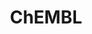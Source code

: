 ---
bigquery: https://console.cloud.google.com/bigquery?p=patents-public-data&d=ebi_chembl&page=dataset
citation: '"The ChEMBL database in 2017." Anna Gaulton, Anne Hersey, Michał Nowotka,
  A Patrícia Bento, Jon Chambers, David Mendez, Prudence Mutowo, Francis Atkinson,
  Louisa J Bellis, Elena Cibrián-Uhalte, Mark Davies, Nathan Dedman, Anneli Karlsson,
  María Paula Magariños, John P Overington, George Papadatos, Ines Smit, Andrew R
  Leach Nucleic acids Research (2017) 45 (Database Issue), D945-D954'
contributors: European Bioinformatics Institute
cost: None
description: ChEMBL Data is a manually curated database of small molecules used in
  drug discovery, including information about existing patented drugs.
documentation: 'schema: https://www.ebi.ac.uk/chembl/db_schema


  '
last_edit: 04/12/2022, 21:24:20
location: https://console.cloud.google.com/marketplace/product/google_patents_public_datasets/chembl
maintained_by: EMBL-EBI, an outstation of European Molecular Biology Laboratory
related_publications: '

  ChEMBL: towards direct deposition of bioassay data.


  Mendez D, Gaulton A, Bento AP, Chambers J, De Veij M, Félix E, Magariños MP, Mosquera
  JF, Mutowo P, Nowotka M, Gordillo-Marañón M, Hunter F, Junco L, Mugumbate G, Rodriguez-Lopez
  M, Atkinson F, Bosc N, Radoux CJ, Segura-Cabrera A, Hersey A, Leach AR.


  — Nucleic Acids Res. 2019; 47(D1):D930-D940. doi: 10.1093/nar/gky1075

  '
schema_fields:
- hrac_class_id
- compsyn_id
- target_desc
- inorganic_flag
- met_comment
- level2_description
- mw_freebase
- hbd
- component_synonym
- go_id
- enzyme_name
- assay_id
- publication_number
- num_lipinski_ro5_violations
- assay_category
- parent_molregno
- label
- first_in_class
- mol_hrac_id
- pathway_id
- homologue
- route
- warnref_id
- job_id
- ro3_pass
- target_mapping
- caloha_id
- uo_units
- relationship
- molsyn_id
- hbd_lipinski
- mec_id
- site_id
- mutation
- indication_class
- hba
- assay_class_id
- assay_tax_id
- cell_source_tax_id
- pref_name
- sequence
- prod_pat_id
- standard_type
- mol_frac_id
- l5
- irac_class_id
- ad_type
- drugind_id
- l2
- chirality
- mc_tax_id
- targcomp_id
- polymer_flag
- warning_country
- standard_units
- structure_type
- standard_value
- company
- cx_logd
- src_compound_id
- assay_cell_type
- ref_type
- status
- pchembl_value
- res_stem_id
- acd_logd
- source_domain_id
- cidx
- active_ingredient
- version
- authors
- molecular_mechanism
- mc_target_name
- mesh_id
- doc_type
- helm_notation
- molregno
- active_molregno
- variant_id
- le
- pathway_key
- activity_count
- protein_class_desc
- ddd_id
- withdrawn_country
- log_id
- l6
- priority
- mc_organism
- component_type
- molecular_species
- relation
- sitecomp_id
- bao_id
- research_stem
- mc_target_accession
- standard_inchi_key
- major_class
- confidence
- sei
- relationship_type
- source
- oc_id
- acd_most_bpka
- level4_description
- ap_id
- published_type
- assay_tissue
- class_level
- ass_cls_map_id
- compound_name
- protclasssyn_id
- uberon_id
- chembl_id
- parameter_value
- l3
- standard_inchi
- smarts
- species_group_flag
- smid
- level1_description
- comments
- domain_type
- tid_fixed
- comp_class_id
- stat
- num_alerts
- type
- mol_atc_id
- short_name
- bto_id
- warning_description
- db_source
- l7
- who_name
- alert_set_id
- canonical_smiles
- assay_subcellular_fraction
- disease_efficacy
- assay_strain
- assay_type
- published_units
- protein_class_id
- synonyms
- natural_product
- cellosaurus_id
- target_type
- component_id
- rgid
- value
- year
- annotation
- num_ro5_violations
- standard_relation
- full_mwt
- usan_stem_id
- end_position
- delist_flag
- prodrug
- availability_type
- usan_stem
- published_value
- level2
- result_flag
- level4
- mechanism_of_action
- cell_source_tissue
- data_validity_comment
- doc_id
- mesh_heading
- definition
- irac_code
- dosed_ingredient
- withdrawn_class
- mecref_id
- tax_id
- substrate_record_id
- isoform
- tid
- accession
- set_name
- assay_test_type
- assay_organism
- assay_desc
- approval_date
- cpd_str_alert_id
- parent_type
- alert_name
- actsm_id
- level3
- country
- biocomp_id
- mechanism_comment
- who_extra
- creation_date
- idx
- cell_source_organism
- curated_by
- curation_comment
- protein_class_synonym
- ref_url
- therapeutic_flag
- hba_lipinski
- warning_type
- qed_weighted
- co_stem_id
- normal_range_min
- selectivity_comment
- molfile
- level3_description
- abstract
- parent_go_id
- rtb
- first_page
- activity_id
- heavy_atoms
- warning_year
- met_conversion
- frac_code
- pubmed_id
- ingredient
- cell_description
- innovator_company
- applicant_full_name
- comp_go_id
- withdrawn_flag
- clo_id
- last_active
- parent_id
- units
- l1
- patent_no
- topical
- met_id
- molecule_type
- oral
- stem
- enzyme_tid
- cell_id
- cell_name
- toid
- hrac_code
- cell_ontology_id
- confidence_score
- normal_range_max
- submission_date
- standard_upper_value
- strength
- max_phase
- ddd_admr
- assay_source
- as_id
- ridx
- efo_id
- parenteral
- usan_stem_definition
- site_name
- class_type
- last_page
- sequence_md5sum
- bao_endpoint
- mw_monoisotopic
- domain_name
- aspect
- potential_duplicate
- warning_id
- predbind_id
- ddd_units
- patent_expire_date
- std_act_id
- activity_comment
- src_assay_id
- ddd_value
- direct_interaction
- compound_key
- action_type
- bei
- usan_substem
- src_description
- frac_class_id
- patent_id
- black_box_warning
- psa
- relationship_desc
- syn_type
- level5
- mc_target_type
- chebi_par_id
- downgraded
- orig_description
- name
- standard_flag
- cx_most_apka
- previous_company
- withdrawn_reason
- path
- upper_value
- mol_irac_id
- parameter_type
- lle
- entity_id
- qudt_units
- text_value
- cx_logp
- standard_text_value
- l4
- first_approval
- description
- drug_product_flag
- site_residues
- atc_code
- issue
- efo_term
- max_phase_for_ind
- ref_id
- src_id
- aromatic_rings
- drug_record_id
- title
- targrel_id
- start_position
- doi
- tbl
- compd_id
- tissue_id
- trade_name
- nda_type
- domain_id
- warning_class
- src_short_name
- cl_lincs_id
- l8
- subgroup
- dosage_form
- patent_use_code
- level1
- updated_on
- drug_substance_flag
- binding_site_comment
- db_version
- journal
- acd_logp
- prediction_method
- metref_id
- formulation_id
- record_id
- published_relation
- stem_class
- product_id
- indref_id
- bao_format
- related_tid
- domain_description
- aidx
- volume
- entity_type
- organism
- alogp
- assay_param_id
- metabolite_record_id
- acd_most_apka
- cx_most_bpka
- withdrawn_year
- usan_year
- ddd_comment
- full_molformula
- alert_id
- updated_by
shortname: chembl
tags:
- biotechnology
- health
- chemical
- bioinformatics
- medical
terms_of_use: CC BY-SA 3.0
title: ChEMBL
uuid: e232a192-965c-4ec9-904c-155b6dfe56c5
---